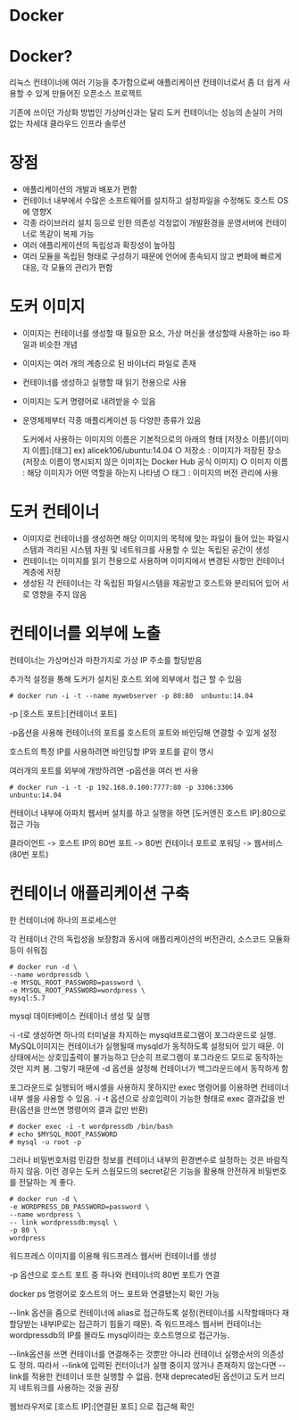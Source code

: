 # Docker

# Docker?

리눅스 컨테이너에 여러 기능을 추가함으로써 애플리케이션 컨테이너로서 좀 더 쉽게 사용할 수 있게 만들어진 오픈소스 프로젝트

기존에 쓰이던 가상화 방법인 가상머신과는 달리 도커 컨테이너는 성능의 손실이 거의 없는 차세대 클라우드 인프라 솔루션

# **장점**

- 애플리케이션의 개발과 배포가 편함
- 컨테이너 내부에서 수많은 소프트웨어를 설치하고 설정파일을 수정해도 호스트 OS에 영향X
- 각종 라이브러리 설치 등으로 인한 의존성 걱정없이 개발환경을 운영서버에 컨테이너로 똑같이 복제 가능
- 여러 애플리케이션의 독립성과 확장성이 높아짐
- 여러 모듈을 독립된 형태로 구성하기 때문에 언어에 종속되지 않고 변화에 빠르게 대응, 각 모듈의 관리가 편함

# **도커** **이미지**

- 이미지는 컨테이너를 생성할 때 필요한 요소, 가상 머신을 생성할때 사용하는 iso 파일과 비슷한 개념
- 이미지는 여러 개의 계층으로 된 바이너리 파일로 존재
- 컨테이너를 생성하고 실행할 때 읽기 전용으로 사용
- 이미지는 도커 명령어로 내려받을 수 있음
- 운영체제부터 각종 애플리케이션 등 다양한 종류가 있음

    도커에서 사용하는 이미지의 이름은 기본적으로의 아래의 형태
    [저장소 이름]/[이미지 이름]:[태그]
    ex) alicek106/ubuntu:14.04
		○ 저장소 : 이미지가 저장된 장소(저장소 이름이 명시되지 않은 이미지는 Docker Hub 공식 이미지)
		○ 이미지 이름 : 해당 이미지가 어떤 역할을 하는지 나타냄
		○ 태그 : 이미지의 버전 관리에 사용

# **도커** **컨테이너**

- 이미지로 컨테이너를 생성하면 해당 이미지의 목적에 맞는 파일이 들어 있는 파일시스템과 격리된 시스템 자원 및 네트워크를 사용할 수 있는 독립된 공간이 생성
- 컨테이너는 이미지를 읽기 전용으로 사용하며 이미지에서 변경된 사항만 컨테이너 계층에 저장
- 생성된 각 컨테이너는 각 독립된 파일시스템을 제공받고 호스트와 분리되어 있어 서로 영향을 주지 않음

# **컨테이너를** **외부에** **노출**

컨테이너는 가상머신과 마찬가지로 가상 IP 주소를 할당받음

추가적 설정을 통해 도커가 설치된 호스트 외에 외부에서 접근 할 수 있음

```tsx
# docker run -i -t --name mywebserver -p 80:80  unbuntu:14.04
```

-p [호스트 포트]:[컨테이너 포트]

-p옵션을 사용해 컨테이너의 포트를 호스트의 포트와 바인딩해 연결할 수 있게 설정

호스트의 특정 IP를 사용하려면 바인딩할 IP와 포트를 같이 명시

여러개의 포트를 외부에 개방하려면 -p옵션을 여러 번 사용

```tsx
# docker run -i -t -p 192.168.0.100:7777:80 -p 3306:3306  unbuntu:14.04
```

컨테이너 내부에 아파치 웹서버 설치를 하고 실행을 하면 [도커엔진 호스트 IP]:80으로 접근 가능

클라이언트 -> 호스트 IP의 80번 포트 -> 80번 컨테이너 포트로 포워딩 -> 웹서비스(80번 포트)

# **컨테이너** **애플리케이션** **구축**

한 컨테이너에 하나의 프로세스만

각 컨테이너 간의 독립성을 보장함과 동시에 애플리케이션의 버전관리, 소스코드 모듈화 등이 쉬워짐

```tsx
# docker run -d \
--name wordpressdb \
-e MYSQL_ROOT_PASSWORD=password \
-e MYSQL_ROOT_PASSWORD=wordpress \
mysql:5.7
```

mysql 데이터베이스 컨테이너 생성 및 실행

-i -t로 생성하면 하나의 터미널을 차지하는 mysqld프로그램이 포그라운드로 실행. MySQL이미지는 컨테이너가 실행될때 mysqld가 동작하도록 설정되어 있기 때문. 이 상태에서는 상호입출력이 불가능하고 단순히 프로그램이 포그라운드 모드로 동작하는 것만 지켜 봄. 그렇기 때문에 -d 옵션을 설정해 컨테이너가 백그라운드에서 동작하게 함

포그라운드로 실행되어 배시셸을 사용하지 못하지만 exec 명령어를 이용하면 컨테이너 내부 셸을 사용할 수 있음. -i -t 옵션으로 상호입력이 가능한 형태로 exec 결과값을 반환(옵션을 안쓰면 명령어의 결과 값만 반환)

```tsx
# docker exec -i -t wordpressdb /bin/bash
# echo $MYSQL_ROOT_PASSWORD
# mysql -u root -p
```

그러나 비밀번호처럼 민감한 정보를 컨테이너 내부의 환경변수로 설정하는 것은 바람직하지 않음. 이런 경우는 도커 스웜모드의 secret같은 기능을 활용해 안전하게 비밀번호를 전달하는 게 좋다.

```tsx
# docker run -d \
-e WORDPRESS_DB_PASSWORD=password \
--name wordpress \
-- link wordpressdb:mysql \
-p 80 \
wordpress
```

워드프레스 이미지를 이용해 워드프레스 웹서버 컨테이너를 생성

-p 옵션으로 호스트 포트 중 하나와 컨테이너의 80번 포트가 연결

docker ps 명령어로 호스트의 어느 포트와 연결됐는지 확인 가능

--link 옵션을 줌으로 컨테이너에 alias로 접근하도록 설정(컨테이너를 시작할때마다 재할당받는 내부IP로는 접근하기 힘들기 때문). 즉 워드프레스 웹서버 컨테이너는 wordpressdb의 IP를 몰라도 mysql이라는 호스트명으로 접근가능.

--link옵션을 쓰면 컨테이너를 연결해주는 것뿐만 아니라 컨테이너 실행순서의 의존성도 정의. 따라서 --link에 입력된 컨터이너가 실행 중이지 않거나 존재하지 않는다면 --link를 적용한 컨테이너 또한 실행할 수 없음. 현재 deprecated된 옵션이고 도커 브리지 네트워크를 사용하는 것을 권장

웹브라우저로 [호스트 IP]:[연결된 포트] 으로 접근해 확인
